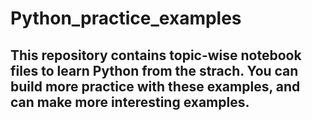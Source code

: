 # Python_practice_examples
## This repository contains topic-wise notebook files to learn Python from the strach. You can build more practice with these examples, and can make more interesting examples.
